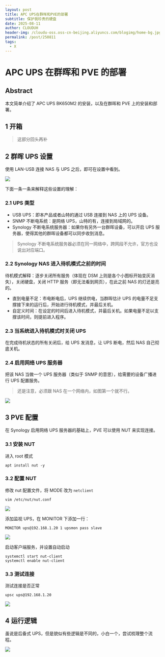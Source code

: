 ```yaml
---
layout: post
title: APC UPS在群晖和PVE的部署
subtitle: 保护我珍贵的硬盘
date: 2025-08-11
author: CLOUDUH
header-img: /cloudu-oss.oss-cn-beijing.aliyuncs.com/blogimg/home-bg.jpg
permalink: /post/250811
tags:
  - X
---
```


# APC UPS 在群晖和 PVE 的部署

## Abstract

本文简单介绍了 APC UPS BK650M2 的安装，以及在群晖和 PVE 上的安装和部署。

## 1 开箱

> 这部分回头再补

## 2 群晖 UPS 设置

使用 LAN-USB 连接 NAS 与 UPS 之后，即可在设置中看到。

![](../attachment/Pasted%20image%2020250811173329.png)

下面一条一条来解释这些设置的理解：

### 2.1 UPS 类型

- USB UPS：即本产品或者山特的通过 USB 连接到 NAS 上的 UPS 设备。
- SNMP 不断电系统：是网络 UPS，山特的有，连接到局域网的。
- Synology 不断电系统服务器：如果你有另外一台群晖设备，可以开启 UPS 服务器，使得其他的群晖设备都可以同步收到消息。

> Synology 不断电系统服务器必须在同一网络中，跨网段不允许，官方也没说出对应端口。

### 2.2 Synology NAS 进入待机模式之前的时间

待机模式解释：逐步关闭所有服务（体现在 DSM 上则是各个小图标开始变灰消失），关闭硬盘，关闭 HTTP 服务（即无法看到网页），在此之前 NAS 的灯还是亮的。

- 直到电量不足：市电断电后，UPS 继续供电，当群晖估计 UPS 的电量不足支撑接下来的运行后，开始进行待机模式，并最后关机。
- 自定义时间：在设定的时间后进入待机模式，并最后关机。如果电量不足以支撑该时间，则提前进入程序。

### 2.3 当系统进入待机模式时关闭 UPS

在完成待机状态的所有关闭后，给 UPS 发消息，让 UPS 断电，然后 NAS 自己彻底关机。

### 2.4 启用网络 UPS 服务器

把该 NAS 当做一个 UPS 服务器（类似于 SNMP 的意思），给需要的设备广播进行 UPS 配置服务。

> 还是注意，必须跟 NAS 在一个网络内，如图第一个就不行。

![](../attachment/Pasted%20image%2020250811173359.png)

## 3 PVE 配置

在 Synology 启用网络 UPS 服务器的基础上，PVE 可以使用 NUT 来实现连接。

### 3.1 安装 NUT

进入 root 模式

```shell
apt install nut -y
```

### 3.2 配置 NUT

修改 nut 配置文件，将 MODE 改为 `netclient`

```shell
vim /etc/nut/nut.conf
```

![](../attachment/Pasted%20image%2020250811173726.png)

添加监视 UPS，在 MONITOR 下添加一行：

```shell
MONITOR ups@192.168.1.20 1 upsmon pass slave
```

![](../attachment/Pasted%20image%2020250811173847.png)

启动客户端服务，并设置自动启动

```shell
systemctl start nut-client
systemctl enable nut-client
```

### 3.3 测试连接

测试连接是否正常

```shell
upsc ups@192.168.1.20
```

![](../attachment/Pasted%20image%2020250811174100.png)
## 4 运行逻辑

虽说是后备式 UPS，但是貌似有些逻辑是不同的，小白一个，尝试梳理整个流程。

![](../attachment/Pasted%20image%2020250811174900.png)

